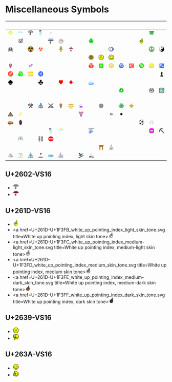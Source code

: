# Miscellaneous Symbols

| &#x2003; | &#x2003; | &#x2003; | &#x2003; | &#x2003; | &#x2003; | &#x2003; | &#x2003; | &#x2003; | &#x2003; | &#x2003; | &#x2003; | &#x2003; | &#x2003; | &#x2003; | &#x2003; |
| :---: | :---: | :---: | :---: | :---: | :---: | :---: | :---: | :---: | :---: | :---: | :---: | :---: | :---: | :---: | :---: |
| [![Black sun with rays](U+2600-VS16_black_sun_with_rays.svg)](<U+2600-VS16_black_sun_with_rays.svg> "Black sun with rays")| [![Cloud](U+2601-VS16_cloud.svg)](<U+2601-VS16_cloud.svg> "Cloud")| [![Umbrella](U+2602-VS16_umbrella.svg)](<#u2602-vs16> "Umbrella")| [![Snowman](U+2603-VS16_snowman.svg)](<U+2603-VS16_snowman.svg> "Snowman")| [![Comet](U+2604-VS16_comet.svg)](<U+2604-VS16_comet.svg> "Comet")| &#160; | &#160; | &#160; | &#160; | &#160; | &#160; | &#160; | &#160; | &#160; | [![Black telephone](U+260E-VS16_black_telephone.svg)](<U+260E-VS16_black_telephone.svg> "Black telephone")| &#160; |
| &#160; | [![Ballot box with check](U+2611-VS16_ballot_box_with_check.svg)](<U+2611-VS16_ballot_box_with_check.svg> "Ballot box with check")| &#160; | &#160; | [![Umbrella with rain drops](U+2614_umbrella_with_rain_drops.svg)](<U+2614_umbrella_with_rain_drops.svg> "Umbrella with rain drops")| [![Hot beverage](U+2615_hot_beverage.svg)](<U+2615_hot_beverage.svg> "Hot beverage")| &#160; | &#160; | [![Shamrock](U+2618-VS16_shamrock.svg)](<U+2618-VS16_shamrock.svg> "Shamrock")| &#160; | &#160; | &#160; | &#160; | [![White up pointing index](U+261D-VS16_white_up_pointing_index.svg)](<#u261d-vs16> "White up pointing index")| &#160; | &#160; |
| [![Skull and crossbones](U+2620-VS16_skull_and_crossbones.svg)](<U+2620-VS16_skull_and_crossbones.svg> "Skull and crossbones")| &#160; | [![Radioactive sign](U+2622-VS16_radioactive_sign.svg)](<U+2622-VS16_radioactive_sign.svg> "Radioactive sign")| [![Biohazard sign](U+2623-VS16_biohazard_sign.svg)](<U+2623-VS16_biohazard_sign.svg> "Biohazard sign")| &#160; | [![Ankh](U+2625-VS16_ankh.svg)](<U+2625-VS16_ankh.svg> "Ankh")| [![Orthodox cross](U+2626-VS16_orthodox_cross.svg)](<U+2626-VS16_orthodox_cross.svg> "Orthodox cross")| &#160; | &#160; | &#160; | [![Star and crescent](U+262A-VS16_star_and_crescent.svg)](<U+262A-VS16_star_and_crescent.svg> "Star and crescent")| &#160; | &#160; | &#160; | [![Peace symbol](U+262E-VS16_peace_symbol.svg)](<U+262E-VS16_peace_symbol.svg> "Peace symbol")| [![Yin yang](U+262F-VS16_yin_yang.svg)](<U+262F-VS16_yin_yang.svg> "Yin yang")|
| &#160; | &#160; | &#160; | &#160; | &#160; | &#160; | &#160; | &#160; | [![Wheel of dharma](U+2638-VS16_wheel_of_dharma.svg)](<U+2638-VS16_wheel_of_dharma.svg> "Wheel of dharma")| [![White frowning face](U+2639-VS16_white_frowning_face.svg)](<#u2639-vs16> "White frowning face")| [![White smiling face](U+263A-VS16_white_smiling_face.svg)](<#u263a-vs16> "White smiling face")| &#160; | &#160; | &#160; | &#160; | &#160; |
| [![Female sign](U+2640-VS16_female_sign.svg)](<U+2640-VS16_female_sign.svg> "Female sign")| &#160; | [![Male sign](U+2642-VS16_male_sign.svg)](<U+2642-VS16_male_sign.svg> "Male sign")| &#160; | &#160; | &#160; | &#160; | &#160; | [![Aries](U+2648_aries.svg)](<U+2648_aries.svg> "Aries")| [![Taurus](U+2649_taurus.svg)](<U+2649_taurus.svg> "Taurus")| [![Gemini](U+264A_gemini.svg)](<U+264A_gemini.svg> "Gemini")| [![Cancer](U+264B_cancer.svg)](<U+264B_cancer.svg> "Cancer")| [![Leo](U+264C_leo.svg)](<U+264C_leo.svg> "Leo")| [![Virgo](U+264D_virgo.svg)](<U+264D_virgo.svg> "Virgo")| [![Libra](U+264E_libra.svg)](<U+264E_libra.svg> "Libra")| [![Scorpius](U+264F_scorpius.svg)](<U+264F_scorpius.svg> "Scorpius")|
| [![Sagittarius](U+2650_sagittarius.svg)](<U+2650_sagittarius.svg> "Sagittarius")| [![Capricorn](U+2651_capricorn.svg)](<U+2651_capricorn.svg> "Capricorn")| [![Aquarius](U+2652_aquarius.svg)](<U+2652_aquarius.svg> "Aquarius")| [![Pisces](U+2653_pisces.svg)](<U+2653_pisces.svg> "Pisces")| &#160; | &#160; | &#160; | &#160; | &#160; | &#160; | &#160; | &#160; | &#160; | &#160; | &#160; | [![Black chess pawn](U+265F-VS16_black_chess_pawn.svg)](<U+265F-VS16_black_chess_pawn.svg> "Black chess pawn")|
| [![Black spade suit](U+2660-VS16_black_spade_suit.svg)](<U+2660-VS16_black_spade_suit.svg> "Black spade suit")| &#160; | &#160; | [![Black club suit](U+2663-VS16_black_club_suit.svg)](<U+2663-VS16_black_club_suit.svg> "Black club suit")| &#160; | [![Black heart suit](U+2665-VS16_black_heart_suit.svg)](<U+2665-VS16_black_heart_suit.svg> "Black heart suit")| [![Black diamond suit](U+2666-VS16_black_diamond_suit.svg)](<U+2666-VS16_black_diamond_suit.svg> "Black diamond suit")| &#160; | [![Hot springs](U+2668-VS16_hot_springs.svg)](<U+2668-VS16_hot_springs.svg> "Hot springs")| &#160; | &#160; | &#160; | &#160; | &#160; | &#160; | &#160; |
| &#160; | &#160; | &#160; | &#160; | &#160; | &#160; | &#160; | &#160; | &#160; | &#160; | &#160; | [![Black universal recycling symbol](U+267B-VS16_black_universal_recycling_symbol.svg)](<U+267B-VS16_black_universal_recycling_symbol.svg> "Black universal recycling symbol")| &#160; | &#160; | [![Permanent paper sign](U+267E-VS16_permanent_paper_sign.svg)](<U+267E-VS16_permanent_paper_sign.svg> "Permanent paper sign")| [![Wheelchair symbol](U+267F_wheelchair_symbol.svg)](<U+267F_wheelchair_symbol.svg> "Wheelchair symbol")|
| &#160; | &#160; | &#160; | &#160; | &#160; | &#160; | &#160; | &#160; | &#160; | &#160; | &#160; | &#160; | &#160; | &#160; | &#160; | &#160; |
| &#160; | &#160; | [![Hammer and pick](U+2692-VS16_hammer_and_pick.svg)](<U+2692-VS16_hammer_and_pick.svg> "Hammer and pick")| [![Anchor](U+2693_anchor.svg)](<U+2693_anchor.svg> "Anchor")| [![Crossed swords](U+2694-VS16_crossed_swords.svg)](<U+2694-VS16_crossed_swords.svg> "Crossed swords")| [![Staff of AEsculapius](U+2695-VS16_staff_of_aesculapius.svg)](<U+2695-VS16_staff_of_aesculapius.svg> "Staff of AEsculapius")| [![Scales](U+2696-VS16_scales.svg)](<U+2696-VS16_scales.svg> "Scales")| [![Alembic](U+2697-VS16_alembic.svg)](<U+2697-VS16_alembic.svg> "Alembic")| &#160; | [![Gear](U+2699-VS16_gear.svg)](<U+2699-VS16_gear.svg> "Gear")| &#160; | [![Atom symbol](U+269B-VS16_atom_symbol.svg)](<U+269B-VS16_atom_symbol.svg> "Atom symbol")| [![Fleur-de-lis](U+269C-VS16_fleur-de-lis.svg)](<U+269C-VS16_fleur-de-lis.svg> "Fleur-de-lis")| &#160; | &#160; | &#160; |
| [![Warning sign](U+26A0-VS16_warning_sign.svg)](<U+26A0-VS16_warning_sign.svg> "Warning sign")| [![High voltage sign](U+26A1_high_voltage_sign.svg)](<U+26A1_high_voltage_sign.svg> "High voltage sign")| &#160; | &#160; | &#160; | &#160; | &#160; | [![Male with stroke and male and female sign](U+26A7-VS16_male_with_stroke_and_male_and_female_sign.svg)](<U+26A7-VS16_male_with_stroke_and_male_and_female_sign.svg> "Male with stroke and male and female sign")| &#160; | &#160; | [![Medium white circle](U+26AA_medium_white_circle.svg)](<U+26AA_medium_white_circle.svg> "Medium white circle")| [![Medium black circle](U+26AB_medium_black_circle.svg)](<U+26AB_medium_black_circle.svg> "Medium black circle")| &#160; | &#160; | &#160; | &#160; |
| [![Coffin](U+26B0-VS16_coffin.svg)](<U+26B0-VS16_coffin.svg> "Coffin")| [![Funeral urn](U+26B1-VS16_funeral_urn.svg)](<U+26B1-VS16_funeral_urn.svg> "Funeral urn")| &#160; | &#160; | &#160; | &#160; | &#160; | &#160; | &#160; | &#160; | &#160; | &#160; | &#160; | [![Soccer ball](U+26BD_soccer_ball.svg)](<U+26BD_soccer_ball.svg> "Soccer ball")| [![Baseball](U+26BE_baseball.svg)](<U+26BE_baseball.svg> "Baseball")| &#160; |
| &#160; | &#160; | &#160; | &#160; | [![Snowman without snow](U+26C4_snowman_without_snow.svg)](<U+26C4_snowman_without_snow.svg> "Snowman without snow")| [![Sun behind cloud](U+26C5_sun_behind_cloud.svg)](<U+26C5_sun_behind_cloud.svg> "Sun behind cloud")| &#160; | &#160; | [![Thunder cloud and rain](U+26C8-VS16_thunder_cloud_and_rain.svg)](<U+26C8-VS16_thunder_cloud_and_rain.svg> "Thunder cloud and rain")| &#160; | &#160; | &#160; | &#160; | &#160; | [![Ophiuchus](U+26CE_ophiuchus.svg)](<U+26CE_ophiuchus.svg> "Ophiuchus")| [![Pick](U+26CF-VS16_pick.svg)](<U+26CF-VS16_pick.svg> "Pick")|
| &#160; | [![Helmet with white cross](U+26D1-VS16_helmet_with_white_cross.svg)](<U+26D1-VS16_helmet_with_white_cross.svg> "Helmet with white cross")| &#160; | [![Chains](U+26D3-VS16_chains.svg)](<U+26D3-VS16_chains.svg> "Chains")| [![No entry](U+26D4_no_entry.svg)](<U+26D4_no_entry.svg> "No entry")| &#160; | &#160; | &#160; | &#160; | &#160; | &#160; | &#160; | &#160; | &#160; | &#160; | &#160; |
| &#160; | &#160; | &#160; | &#160; | &#160; | &#160; | &#160; | &#160; | &#160; | [![Shinto shrine](U+26E9-VS16_shinto_shrine.svg)](<U+26E9-VS16_shinto_shrine.svg> "Shinto shrine")| [![Church](U+26EA_church.svg)](<U+26EA_church.svg> "Church")| &#160; | &#160; | &#160; | &#160; | &#160; |
| [![Mountain](U+26F0-VS16_mountain.svg)](<U+26F0-VS16_mountain.svg> "Mountain")| [![Umbrella on ground](U+26F1-VS16_umbrella_on_ground.svg)](<U+26F1-VS16_umbrella_on_ground.svg> "Umbrella on ground")| [![Fountain](U+26F2_fountain.svg)](<U+26F2_fountain.svg> "Fountain")| [![Flag in hole](U+26F3_flag_in_hole.svg)](<U+26F3_flag_in_hole.svg> "Flag in hole")| [![Ferry](U+26F4-VS16_ferry.svg)](<U+26F4-VS16_ferry.svg> "Ferry")| [![Sailboat](U+26F5_sailboat.svg)](<U+26F5_sailboat.svg> "Sailboat")| &#160; | [![Skier](U+26F7-VS16_skier.svg)](<U+26F7-VS16_skier.svg> "Skier")| [![Ice skate](U+26F8-VS16_ice_skate.svg)](<U+26F8-VS16_ice_skate.svg> "Ice skate")|



## U+2602-VS16

- <a href=U+2602-VS16_umbrella.svg title=Umbrella><img src=U+2602-VS16_umbrella.svg x=0 y=0 width=18 height=18/></a>
- <a href=U+2602-VS16-ZWJ-U+1F7E5_red_umbrella.svg title=Red umbrella><img src=U+2602-VS16-ZWJ-U+1F7E5_red_umbrella.svg x=0 y=0 width=18 height=18/></a>

## U+261D-VS16

- <a href=U+261D-VS16_white_up_pointing_index.svg title=White up pointing index><img src=U+261D-VS16_white_up_pointing_index.svg x=0 y=0 width=18 height=18/></a>
- <a href=U+261D-U+1F3FB_white_up_pointing_index_light_skin_tone.svg title=White up pointing index, light skin tone><img src=U+261D-U+1F3FB_white_up_pointing_index_light_skin_tone.svg x=0 y=0 width=18 height=18/></a>
- <a href=U+261D-U+1F3FC_white_up_pointing_index_medium-light_skin_tone.svg title=White up pointing index, medium-light skin tone><img src=U+261D-U+1F3FC_white_up_pointing_index_medium-light_skin_tone.svg x=0 y=0 width=18 height=18/></a>
- <a href=U+261D-U+1F3FD_white_up_pointing_index_medium_skin_tone.svg title=White up pointing index, medium skin tone><img src=U+261D-U+1F3FD_white_up_pointing_index_medium_skin_tone.svg x=0 y=0 width=18 height=18/></a>
- <a href=U+261D-U+1F3FE_white_up_pointing_index_medium-dark_skin_tone.svg title=White up pointing index, medium-dark skin tone><img src=U+261D-U+1F3FE_white_up_pointing_index_medium-dark_skin_tone.svg x=0 y=0 width=18 height=18/></a>
- <a href=U+261D-U+1F3FF_white_up_pointing_index_dark_skin_tone.svg title=White up pointing index, dark skin tone><img src=U+261D-U+1F3FF_white_up_pointing_index_dark_skin_tone.svg x=0 y=0 width=18 height=18/></a>

## U+2639-VS16

- <a href=U+2639-VS16_white_frowning_face.svg title=White frowning face><img src=U+2639-VS16_white_frowning_face.svg x=0 y=0 width=18 height=18/></a>
- <a href=U+2639-VS16-ZWJ-U+1F44E_frowning_face_giving_thumbs_down.svg title=Frowning face giving thumbs down><img src=U+2639-VS16-ZWJ-U+1F44E_frowning_face_giving_thumbs_down.svg x=0 y=0 width=18 height=18/></a>

## U+263A-VS16

- <a href=U+263A-VS16_white_smiling_face.svg title=White smiling face><img src=U+263A-VS16_white_smiling_face.svg x=0 y=0 width=18 height=18/></a>
- <a href=U+263A-VS16-ZWJ-U+1F44D_smiling_face_giving_thumbs_up.svg title=Thumbs up smiley><img src=U+263A-VS16-ZWJ-U+1F44D_smiling_face_giving_thumbs_up.svg x=0 y=0 width=18 height=18/></a>

